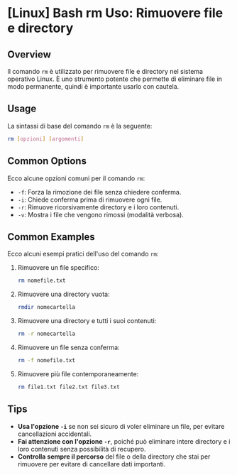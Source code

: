 # [Linux] Bash rm Uso: Rimuovere file e directory

## Overview
Il comando `rm` è utilizzato per rimuovere file e directory nel sistema operativo Linux. È uno strumento potente che permette di eliminare file in modo permanente, quindi è importante usarlo con cautela.

## Usage
La sintassi di base del comando `rm` è la seguente:

```bash
rm [opzioni] [argomenti]
```

## Common Options
Ecco alcune opzioni comuni per il comando `rm`:

- `-f`: Forza la rimozione dei file senza chiedere conferma.
- `-i`: Chiede conferma prima di rimuovere ogni file.
- `-r`: Rimuove ricorsivamente directory e i loro contenuti.
- `-v`: Mostra i file che vengono rimossi (modalità verbosa).

## Common Examples
Ecco alcuni esempi pratici dell'uso del comando `rm`:

1. Rimuovere un file specifico:
   ```bash
   rm nomefile.txt
   ```

2. Rimuovere una directory vuota:
   ```bash
   rmdir nomecartella
   ```

3. Rimuovere una directory e tutti i suoi contenuti:
   ```bash
   rm -r nomecartella
   ```

4. Rimuovere un file senza conferma:
   ```bash
   rm -f nomefile.txt
   ```

5. Rimuovere più file contemporaneamente:
   ```bash
   rm file1.txt file2.txt file3.txt
   ```

## Tips
- **Usa l'opzione `-i`** se non sei sicuro di voler eliminare un file, per evitare cancellazioni accidentali.
- **Fai attenzione con l'opzione `-r`**, poiché può eliminare intere directory e i loro contenuti senza possibilità di recupero.
- **Controlla sempre il percorso** del file o della directory che stai per rimuovere per evitare di cancellare dati importanti.